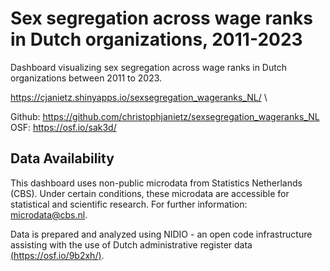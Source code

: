 # Sex segregation across wage ranks in Dutch organizations, 2011-2023
Dashboard visualizing sex segregation across wage ranks in Dutch organizations between 2011 to 2023.

https://cjanietz.shinyapps.io/sexsegregation_wageranks_NL/ \

Github: https://github.com/christophjanietz/sexsegregation_wageranks_NL \
OSF: https://osf.io/sak3d/

## Data Availability
This dashboard uses non-public microdata from Statistics Netherlands (CBS). Under certain conditions, these microdata are accessible for statistical and scientific research. For further information: microdata@cbs.nl.

Data is prepared and analyzed using NIDIO - an open code infrastructure assisting with the use of Dutch administrative register data [(https://osf.io/9b2xh/)](https://osf.io/9b2xh/).
